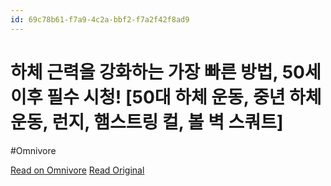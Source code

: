 ```yaml
---
id: 69c78b61-f7a9-4c2a-bbf2-f7a2f42f8ad9
---
```


# 하체 근력을 강화하는 가장 빠른 방법, 50세 이후 필수 시청!  [50대 하체 운동, 중년 하체 운동, 런지, 햄스트링 컬, 볼 벽 스쿼트]
#Omnivore

[Read on Omnivore](https://omnivore.app/me/https-youtube-com-watch-v-n-tet-ha-7-n-1-mc-192303d6122)
[Read Original](https://youtube.com/watch?v=NTetHa7N1Mc)

